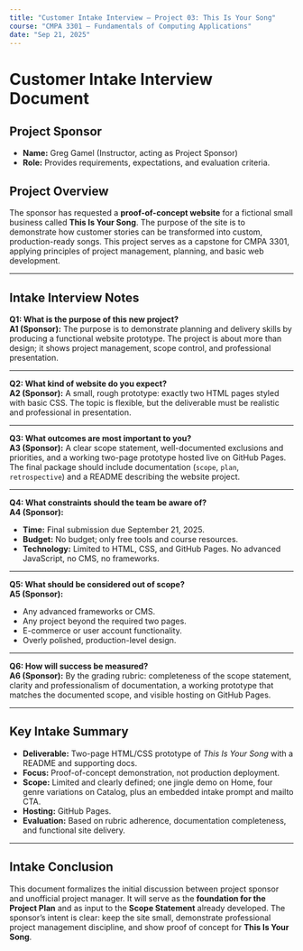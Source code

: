 ```yaml
---
title: "Customer Intake Interview — Project 03: This Is Your Song"
course: "CMPA 3301 — Fundamentals of Computing Applications"
date: "Sep 21, 2025"
---
```


# Customer Intake Interview Document

## Project Sponsor
- **Name:** Greg Gamel (Instructor, acting as Project Sponsor)
- **Role:** Provides requirements, expectations, and evaluation criteria.

## Project Overview
The sponsor has requested a **proof-of-concept website** for a fictional small business called **This Is Your Song**. The purpose of the site is to demonstrate how customer stories can be transformed into custom, production-ready songs. This project serves as a capstone for CMPA 3301, applying principles of project management, planning, and basic web development.

---

## Intake Interview Notes

**Q1: What is the purpose of this new project?**  
**A1 (Sponsor):** The purpose is to demonstrate planning and delivery skills by producing a functional website prototype. The project is about more than design; it shows project management, scope control, and professional presentation.

---

**Q2: What kind of website do you expect?**  
**A2 (Sponsor):** A small, rough prototype: exactly two HTML pages styled with basic CSS. The topic is flexible, but the deliverable must be realistic and professional in presentation.

---

**Q3: What outcomes are most important to you?**  
**A3 (Sponsor):** A clear scope statement, well-documented exclusions and priorities, and a working two-page prototype hosted live on GitHub Pages. The final package should include documentation (`scope`, `plan`, `retrospective`) and a README describing the website project.

---

**Q4: What constraints should the team be aware of?**  
**A4 (Sponsor):**  
- **Time:** Final submission due September 21, 2025.  
- **Budget:** No budget; only free tools and course resources.  
- **Technology:** Limited to HTML, CSS, and GitHub Pages. No advanced JavaScript, no CMS, no frameworks.

---

**Q5: What should be considered out of scope?**  
**A5 (Sponsor):**  
- Any advanced frameworks or CMS.  
- Any project beyond the required two pages.  
- E-commerce or user account functionality.  
- Overly polished, production-level design.

---

**Q6: How will success be measured?**  
**A6 (Sponsor):** By the grading rubric: completeness of the scope statement, clarity and professionalism of documentation, a working prototype that matches the documented scope, and visible hosting on GitHub Pages.

---

## Key Intake Summary

- **Deliverable:** Two-page HTML/CSS prototype of *This Is Your Song* with a README and supporting docs.  
- **Focus:** Proof-of-concept demonstration, not production deployment.  
- **Scope:** Limited and clearly defined; one jingle demo on Home, four genre variations on Catalog, plus an embedded intake prompt and mailto CTA.  
- **Hosting:** GitHub Pages.  
- **Evaluation:** Based on rubric adherence, documentation completeness, and functional site delivery.

---

## Intake Conclusion
This document formalizes the initial discussion between project sponsor and unofficial project manager. It will serve as the **foundation for the Project Plan** and as input to the **Scope Statement** already developed. The sponsor’s intent is clear: keep the site small, demonstrate professional project management discipline, and show proof of concept for **This Is Your Song**.
